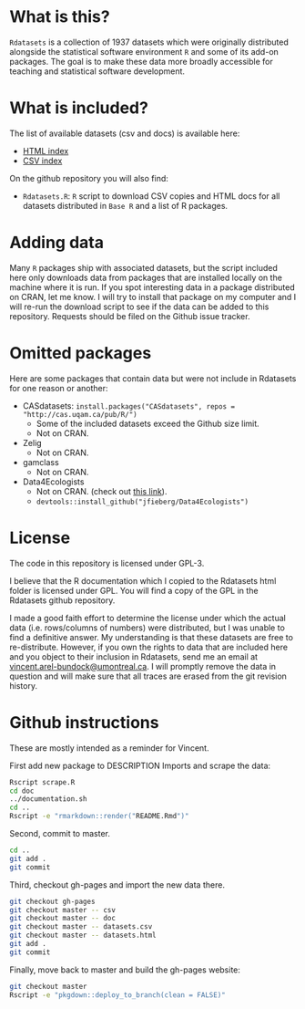 
# What is this?

`Rdatasets` is a collection of 1937 datasets which were originally
distributed alongside the statistical software environment `R` and some
of its add-on packages. The goal is to make these data more broadly
accessible for teaching and statistical software development.

# What is included?

The list of available datasets (csv and docs) is available here:

  - [HTML
    index](https://vincentarelbundock.github.io/Rdatasets/articles/data.html)
  - [CSV
    index](https://raw.githubusercontent.com/vincentarelbundock/Rdatasets/master/datasets.csv)

On the github repository you will also find:

  - `Rdatasets.R`: `R` script to download CSV copies and HTML docs for
    all datasets distributed in `Base R` and a list of R packages.

# Adding data

Many `R` packages ship with associated datasets, but the script included
here only downloads data from packages that are installed locally on the
machine where it is run. If you spot interesting data in a package
distributed on CRAN, let me know. I will try to install that package on
my computer and I will re-run the download script to see if the data can
be added to this repository. Requests should be filed on the Github
issue tracker.

# Omitted packages

Here are some packages that contain data but were not include in
Rdatasets for one reason or another:

  - CASdatasets: `install.packages("CASdatasets", repos =
    "http://cas.uqam.ca/pub/R/")`
      - Some of the included datasets exceed the Github size limit.
      - Not on CRAN.
  - Zelig
      - Not on CRAN.
  - gamclass
      - Not on CRAN.
  - Data4Ecologists
      - Not on CRAN. (check out [this
        link](https://github.com/jfieberg/Data4Ecologists)).
      - `devtools::install_github("jfieberg/Data4Ecologists")`

# License

The code in this repository is licensed under GPL-3.

I believe that the R documentation which I copied to the Rdatasets html
folder is licensed under GPL. You will find a copy of the GPL in the
Rdatasets github repository.

I made a good faith effort to determine the license under which the
actual data (i.e. rows/columns of numbers) were distributed, but I was
unable to find a definitive answer. My understanding is that these
datasets are free to re-distribute. However, if you own the rights to
data that are included here and you object to their inclusion in
Rdatasets, send me an email at <vincent.arel-bundock@umontreal.ca>. I
will promptly remove the data in question and will make sure that all
traces are erased from the git revision history.

# Github instructions

These are mostly intended as a reminder for Vincent.

First add new package to DESCRIPTION Imports and scrape the data:

``` bash
Rscript scrape.R
cd doc
../documentation.sh
cd ..
Rscript -e "rmarkdown::render("README.Rmd")"
```

Second, commit to master.

``` bash
cd ..
git add .
git commit
```

Third, checkout gh-pages and import the new data there.

``` bash
git checkout gh-pages
git checkout master -- csv
git checkout master -- doc
git checkout master -- datasets.csv
git checkout master -- datasets.html
git add .
git commit
```

Finally, move back to master and build the gh-pages website:

``` bash
git checkout master
Rscript -e "pkgdown::deploy_to_branch(clean = FALSE)"
```
